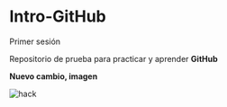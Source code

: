 # Intro-GitHub

 Primer sesión

Repositorio de prueba para practicar y aprender **GitHub**

**Nuevo cambio, imagen**

![hack](IMG/imagen)